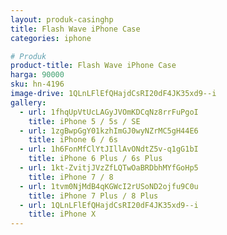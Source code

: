 ```yaml
---
layout: produk-casinghp
title: Flash Wave iPhone Case
categories: iphone

# Produk
product-title: Flash Wave iPhone Case
harga: 90000
sku: hn-4196
image-drive: 1QLnLFlEfQHajdCsRI20dF4JK35xd9--i
gallery:
  - url: 1fhqUpVtUcLAGyJVOmKDCqNz8rrFuPgoI
    title: iPhone 5 / 5s / SE
  - url: 1zgBwpGgY01kzhImGJ0wyNZrMC5gH44E6
    title: iPhone 6 / 6s
  - url: 1h6FonMfClYtJIllAvONdtZ5v-q1gG1bI
    title: iPhone 6 Plus / 6s Plus
  - url: 1kt-ZvitjJVzZfLQTwOaBRDbhMYfGoHp5
    title: iPhone 7 / 8
  - url: 1tvm0NjMdB4qKGWcI2rUSoND2ojfu9C0u
    title: iPhone 7 Plus / 8 Plus
  - url: 1QLnLFlEfQHajdCsRI20dF4JK35xd9--i
    title: iPhone X
---
```

